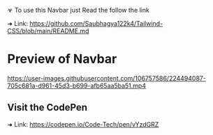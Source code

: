 
☣ To use this Navbar just Read the follow the link

➜ Link: https://github.com/Saubhagya122k4/Tailwind-CSS/blob/main/README.md

# Preview of Navbar
https://user-images.githubusercontent.com/106757586/224494087-705c681a-d961-45d3-b699-afb65aa5ba51.mp4

## Visit the CodePen
➜ Link: https://codepen.io/Code-Tech/pen/vYzdGRZ
